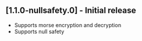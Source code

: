 ## [1.1.0-nullsafety.0] - Initial release

* Supports morse encryption and decryption
* Supports null safety
